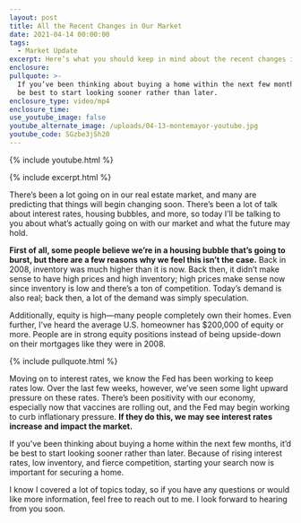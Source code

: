 ```yaml
---
layout: post
title: All the Recent Changes in Our Market
date: 2021-04-14 00:00:00
tags:
  - Market Update
excerpt: Here’s what you should keep in mind about the recent changes in our market.
enclosure:
pullquote: >-
  If you’ve been thinking about buying a home within the next few months, it’d
  be best to start looking sooner rather than later.
enclosure_type: video/mp4
enclosure_time:
use_youtube_image: false
youtube_alternate_image: /uploads/04-13-montemayor-youtube.jpg
youtube_code: SGzbe3jSh20
---
```

{% include youtube.html %}

{% include excerpt.html %}

There’s been a lot going on in our real estate market, and many are predicting that things will begin changing soon. There’s been a lot of talk about interest rates, housing bubbles, and more, so today I’ll be talking to you about what’s actually going on with our market and what the future may hold.

**First of all, some people believe we’re in a housing bubble that’s going to burst, but there are a few reasons why we feel this isn’t the case.** Back in 2008, inventory was much higher than it is now. Back then, it didn’t make sense to have high prices and high inventory; high prices make sense now since inventory is low and there’s a ton of competition. Today’s demand is also real; back then, a lot of the demand was simply speculation.

Additionally, equity is high—many people completely own their homes. Even further, I’ve heard the average U.S. homeowner has $200,000 of equity or more. People are in strong equity positions instead of being upside-down on their mortgages like they were in 2008.

{% include pullquote.html %}

Moving on to interest rates, we know the Fed has been working to keep rates low. Over the last few weeks, however, we’ve seen some light upward pressure on these rates. There’s been positivity with our economy, especially now that vaccines are rolling out, and the Fed may begin working to curb inflationary pressure. **If they do this, we may see interest rates increase and impact the market.**

If you’ve been thinking about buying a home within the next few months, it’d be best to start looking sooner rather than later. Because of rising interest rates, low inventory, and fierce competition, starting your search now is important for securing a home.

I know I covered a lot of topics today, so if you have any questions or would like more information, feel free to reach out to me. I look forward to hearing from you soon.
